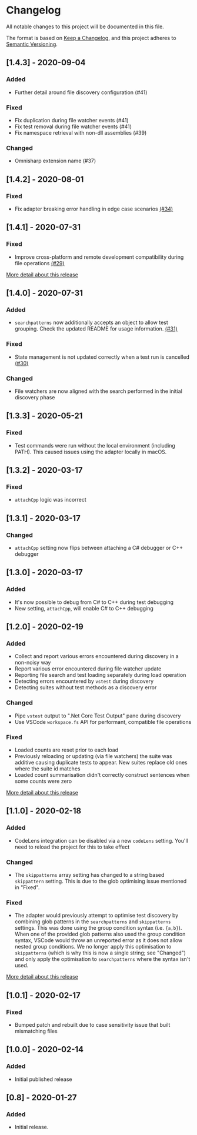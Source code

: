 # Changelog
All notable changes to this project will be documented in this file.

The format is based on [Keep a Changelog](https://keepachangelog.com/en/1.0.0/),
and this project adheres to [Semantic Versioning](https://semver.org/spec/v2.0.0.html).

## [1.4.3] - 2020-09-04
### Added
- Further detail around file discovery configuration (#41)

### Fixed
- Fix duplication during file watcher events (#41)
- Fix test removal during file watcher events (#41)
- Fix namespace retrieval with non-dll assemblies (#39)

### Changed
- Omnisharp extension name (#37)

## [1.4.2] - 2020-08-01
### Fixed
- Fix adapter breaking error handling in edge case scenarios [(#34)](https://github.com/Derivitec/vscode-dotnet-adapter/pull/34)

## [1.4.1] - 2020-07-31
### Fixed
- Improve cross-platform and remote development compatibility during file operations [(#29)](https://github.com/Derivitec/vscode-dotnet-adapter/pull/29)

[More detail about this release](https://github.com/Derivitec/vscode-dotnet-adapter/releases/tag/v1.4.1)

## [1.4.0] - 2020-07-31
### Added
- `searchpatterns` now additionally accepts an object to allow test grouping. Check the updated README for usage information. [(#31)](https://github.com/Derivitec/vscode-dotnet-adapter/pull/31)

### Fixed
- State management is not updated correctly when a test run is cancelled [(#30)](https://github.com/Derivitec/vscode-dotnet-adapter/issues/30)

### Changed
- File watchers are now aligned with the search performed in the initial discovery phase

## [1.3.3] - 2020-05-21
### Fixed
- Test commands were run without the local environment (including PATH). This caused issues using the adapter locally in macOS.

## [1.3.2] - 2020-03-17
### Fixed
- `attachCpp` logic was incorrect

## [1.3.1] - 2020-03-17
### Changed
- `attachCpp` setting now flips between attaching a C# debugger or C++ debugger

## [1.3.0] - 2020-03-17
### Added
- It's now possible to debug from C# to C++ during test debugging
- New setting, `attachCpp`, will enable C# to C++ debugging

## [1.2.0] - 2020-02-19
### Added
- Collect and report various errors encountered during discovery in a non-noisy way
- Report various error encountered during file watcher update
- Reporting file search and test loading separately during load operation
- Detecting errors encountered by `vstest` during discovery
- Detecting suites without test methods as a discovery error

### Changed
- Pipe `vstest` output to ".Net Core Test Output" pane during discovery
- Use VSCode `workspace.fs` API for performant, compatible file operations

### Fixed
- Loaded counts are reset prior to each load
- Previously reloading or updating (via file watchers) the suite was additive causing duplicate tests to appear. New suites replace old ones where the suite id matches
- Loaded count summarisation didn't correctly construct sentences when some counts were zero

[More detail about this release](https://github.com/Derivitec/vscode-dotnet-adapter/pull/19)

## [1.1.0] - 2020-02-18
### Added
- CodeLens integration can be disabled via a new `codeLens` setting. You'll need to reload the project for this to take effect

### Changed
- The `skippatterns` array setting has changed to a string based `skippattern` setting. This is due to the glob optimising issue mentioned in "Fixed".

### Fixed
- The adapter would previously attempt to optimise test discovery by combining glob patterns in the `searchpatterns` and `skippatterns` settings. This was done using the group condition syntax (i.e. `{a,b}`). When one of the provided glob patterns also used the group condition syntax, VSCode would throw an unreported error as it does not allow nested group conditions. We no longer apply this optimisation to `skippatterns` (which is why this is now a single string; see "Changed") and only apply the optimisation to `searchpatterns` where the syntax isn't used.

[More detail about this release](https://github.com/Derivitec/vscode-dotnet-adapter/pull/16)

## [1.0.1] - 2020-02-17
### Fixed
- Bumped patch and rebuilt due to case sensitivity issue that built mismatching files

## [1.0.0] - 2020-02-14
### Added
- Initial published release

## [0.8] - 2020-01-27
### Added
 - Initial release.

